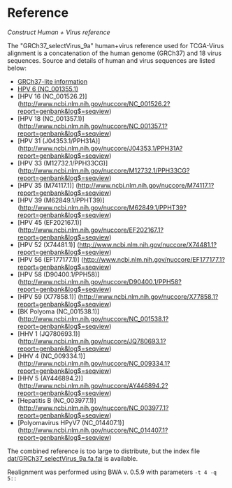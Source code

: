 # Reference

*Construct Human + Virus reference*

The "GRCh37_selectVirus_9a" human+virus reference used for TCGA-Virus alignment is a concatenation of the human genome (GRCh37) and 
18 virus sequences.  Source and details of human and virus sequences are listed below:

* [GRCh37-lite information](http://genome.wustl.edu/pub/reference/GRCh37-lite/README.txt)
* [HPV 6 (NC_001355.1)](http://www.ncbi.nlm.nih.gov/nuccore/NC_001355.1?report=genbank&log$=seqview)
* [HPV 16 (NC_001526.2)] (http://www.ncbi.nlm.nih.gov/nuccore/NC_001526.2?report=genbank&log$=seqview)
* [HPV 18 (NC_001357.1)] (http://www.ncbi.nlm.nih.gov/nuccore/NC_001357.1?report=genbank&log$=seqview)
* [HPV 31 (J04353.1/PPH31A)] (http://www.ncbi.nlm.nih.gov/nuccore/J04353.1/PPH31A?report=genbank&log$=seqview)
* [HPV 33 (M12732.1/PPH33CG)] (http://www.ncbi.nlm.nih.gov/nuccore/M12732.1/PPH33CG?report=genbank&log$=seqview)
* [HPV 35 (M74117.1)] (http://www.ncbi.nlm.nih.gov/nuccore/M74117.1?report=genbank&log$=seqview)
* [HPV 39 (M62849.1/PPHT39)] (http://www.ncbi.nlm.nih.gov/nuccore/M62849.1/PPHT39?report=genbank&log$=seqview)
* [HPV 45 (EF202167.1)] (http://www.ncbi.nlm.nih.gov/nuccore/EF202167.1?report=genbank&log$=seqview)
* [HPV 52 (X74481.1)] (http://www.ncbi.nlm.nih.gov/nuccore/X74481.1?report=genbank&log$=seqview)
* [HPV 56 (EF177177.1)] (http://www.ncbi.nlm.nih.gov/nuccore/EF177177.1?report=genbank&log$=seqview)
* [HPV 58 (D90400.1/PPH58)] (http://www.ncbi.nlm.nih.gov/nuccore/D90400.1/PPH58?report=genbank&log$=seqview)
* [HPV 59 (X77858.1)] (http://www.ncbi.nlm.nih.gov/nuccore/X77858.1?report=genbank&log$=seqview)
* [BK Polyoma (NC_001538.1)] (http://www.ncbi.nlm.nih.gov/nuccore/NC_001538.1?report=genbank&log$=seqview)
* [HHV 1 (JQ780693.1)] (http://www.ncbi.nlm.nih.gov/nuccore/JQ780693.1?report=genbank&log$=seqview)
* [HHV 4 (NC_009334.1)] (http://www.ncbi.nlm.nih.gov/nuccore/NC_009334.1?report=genbank&log$=seqview)
* [HHV 5 (AY446894.2)] (http://www.ncbi.nlm.nih.gov/nuccore/AY446894.2?report=genbank&log$=seqview)
* [Hepatitis B (NC_003977.1)] (http://www.ncbi.nlm.nih.gov/nuccore/NC_003977.1?report=genbank&log$=seqview)
* [Polyomavirus HPyV7 (NC_014407.1)] (http://www.ncbi.nlm.nih.gov/nuccore/NC_014407.1?report=genbank&log$=seqview)

The combined reference is too large to distribute, but the index file [dat/GRCh37_selectVirus_9a.fa.fai](dat/GRCh37_selectVirus_9a.fa.fai)
is available.

Realignment was performed using BWA v. 0.5.9 with parameters `-t 4 -q 5::`
